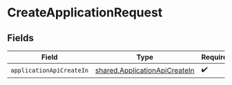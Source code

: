 # CreateApplicationRequest


## Fields

| Field                                                                          | Type                                                                           | Required                                                                       | Description                                                                    |
| ------------------------------------------------------------------------------ | ------------------------------------------------------------------------------ | ------------------------------------------------------------------------------ | ------------------------------------------------------------------------------ |
| `applicationApiCreateIn`                                                       | [shared.ApplicationApiCreateIn](../../models/shared/applicationapicreatein.md) | :heavy_check_mark:                                                             | N/A                                                                            |